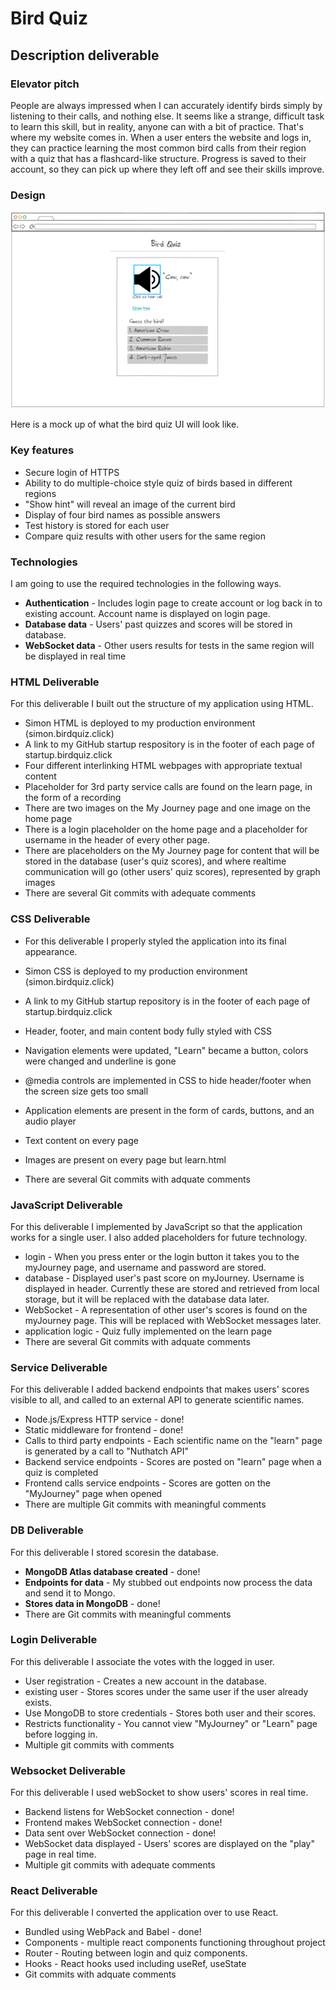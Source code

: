 # Bird Quiz

## Description deliverable

### Elevator pitch

People are always impressed when I can accurately identify birds simply by listening to their calls, and nothing else. It seems like a strange, difficult task to learn this skill, but in reality, anyone can with a bit of practice. That's where my website comes in. When a user enters the website and logs in, they can practice learning the most common bird calls from their region with a quiz that has a flashcard-like structure. Progress is saved to their account, so they can pick up where they left off and see their skills improve.  

### Design

![Mock](birdQuizMockUI.png)

Here is a mock up of what the bird quiz UI will look like.

### Key features

- Secure login of HTTPS
- Ability to do multiple-choice style quiz of birds based in different regions
- "Show hint" will reveal an image of the current bird
- Display of four bird names as possible answers
- Test history is stored for each user
- Compare quiz results with other users for the same region

### Technologies

I am going to use the required technologies in the following ways.

- **Authentication** - Includes login page to create account or log back in to existing account. Account name is displayed on login page.
- **Database data** - Users' past quizzes and scores will be stored in database.
- **WebSocket data** - Other users results for tests in the same region will be displayed in real time

### HTML Deliverable

For this deliverable I built out the structure of my application using HTML.

- Simon HTML is deployed to my production environment (simon.birdquiz.click)
- A link to my GitHub startup respository is in the footer of each page of startup.birdquiz.click
- Four different interlinking HTML webpages with appropriate textual content
- Placeholder for 3rd party service calls are found on the learn page, in the form of a recording
- There are two images on the My Journey page and one image on the home page
- There is a login placeholder on the home page and a placeholder for username in the header of every other page.
- There are placeholders on the My Journey page for content that will be stored in the database (user's quiz scores), and where realtime communication will go (other users' quiz scores), represented by graph images
- There are several Git commits with adequate comments

### CSS Deliverable

- For this deliverable I properly styled the application into its final appearance.

- Simon CSS is deployed to my production environment (simon.birdquiz.click)
- A link to my GitHub startup repository is in the footer of each page of startup.birdquiz.click
- Header, footer, and main content body fully styled with CSS
- Navigation elements were updated, "Learn" became a button, colors were changed and underline is gone
- @media controls are implemented in CSS to hide header/footer when the screen size gets too small
- Application elements are present in the form of cards, buttons, and an audio player
- Text content on every page
- Images are present on every page but learn.html 
- There are several Git commits with adquate comments

### JavaScript Deliverable

For this deliverable I implemented by JavaScript so that the application works for a single user. I also added placeholders for future technology.
- login - When you press enter or the login button it takes you to the myJourney page, and username and password are stored.
- database - Displayed user's past score on myJourney. Username is displayed in header. Currently these are stored and retrieved from local storage, but it will be replaced with the database data later.
- WebSocket - A representation of other user's scores is found on the myJourney page. This will be replaced with WebSocket messages later.
- application logic - Quiz fully implemented on the learn page
- There are several Git commits with adquate comments

### Service Deliverable

For this deliverable I added backend endpoints that makes users' scores visible to all, and called to an external API to generate scientific names.
- Node.js/Express HTTP service - done!
- Static middleware for frontend - done!
- Calls to third party endpoints - Each scientific name on the "learn" page is generated by a call to "Nuthatch API"
- Backend service endpoints - Scores are posted on "learn" page when a quiz is completed
- Frontend calls service endpoints - Scores are gotten on the "MyJourney" page when opened
- There are multiple Git commits with meaningful comments

### DB Deliverable

For this deliverable I stored scoresin the database.
- **MongoDB Atlas database created** - done!
- **Endpoints for data** - My stubbed out endpoints now process the data and send it to Mongo.
- **Stores data in MongoDB** - done!
- There are Git commits with meaningful comments

### Login Deliverable

For this deliverable I associate the votes with the logged in user.
- User registration - Creates a new account in the database.
- existing user - Stores scores under the same user if the user already exists.
- Use MongoDB to store credentials - Stores both user and their scores.
- Restricts functionality - You cannot view "MyJourney" or "Learn" page before logging in.
- Multiple git commits with comments

### Websocket Deliverable

For this deliverable I used webSocket to show users' scores in real time.
- Backend listens for WebSocket connection - done!
- Frontend makes WebSocket connection - done!
- Data sent over WebSocket connection - done!
- WebSocket data displayed - Users' scores are displayed on the "play" page in real time.
- Multiple git commits with adequate comments

### React Deliverable
For this deliverable I converted the application over to use React.

- Bundled using WebPack and Babel - done!
- Components - multiple react components functioning throughout project
- Router - Routing between login and quiz components.
- Hooks - React hooks used including useRef, useState
- Git commits with adquate comments
